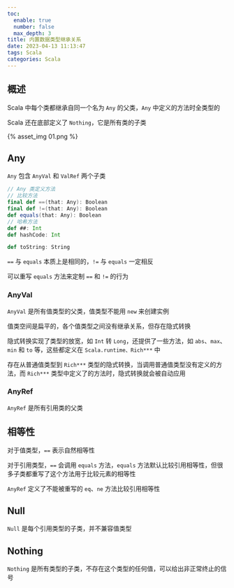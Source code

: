 ```yaml
---
toc:
  enable: true
  number: false
  max_depth: 3
title: 内置数据类型继承关系
date: 2023-04-13 11:13:47
tags: Scala
categories: Scala
---
```


## 概述

Scala 中每个类都继承自同一个名为 `Any` 的父类，`Any` 中定义的方法时全类型的

Scala 还在底部定义了 `Nothing`，它是所有类的子类

{% asset_img 01.png %}

## Any

`Any` 包含 `AnyVal` 和 `ValRef` 两个子类

```scala
// Any 类定义方法
// 比较方法
final def ==(that: Any): Boolean
final def !=(that: Any): Boolean
def equals(that: Any): Boolean
// 哈希方法
def ##: Int
def hashCode: Int

def toString: String
```

`==` 与 `equals` 本质上是相同的，`!=` 与 `equals` 一定相反

可以重写 `equals` 方法来定制 `==` 和 `!=` 的行为

### AnyVal

`AnyVal` 是所有值类型的父类，值类型不能用 `new` 来创建实例

值类空间是扁平的，各个值类型之间没有继承关系，但存在隐式转换

隐式转换实现了类型的放宽，如 `Int` 转 `Long`，还提供了一些方法，如 `abs`、`max`、`min` 和 `to` 等，这些都定义在 `Scala.runtime、Rich***` 中

存在从普通值类型到 `Rich***` 类型的隐式转换，当调用普通值类型没有定义的方法，而 `Rich***` 类型中定义了的方法时，隐式转换就会被自动应用

### AnyRef

`AnyRef` 是所有引用类的父类

## 相等性

对于值类型，`==` 表示自然相等性

对于引用类型，`==` 会调用 `equals` 方法，`equals` 方法默认比较引用相等性，但很多子类都重写了这个方法用于比较元素的相等性

`AnyRef` 定义了不能被重写的 `eq`、`ne` 方法比较引用相等性

## Null

`Null` 是每个引用类型的子类，并不兼容值类型

## Nothing

`Nothing` 是所有类型的子类，不存在这个类型的任何值，可以给出非正常终止的信号